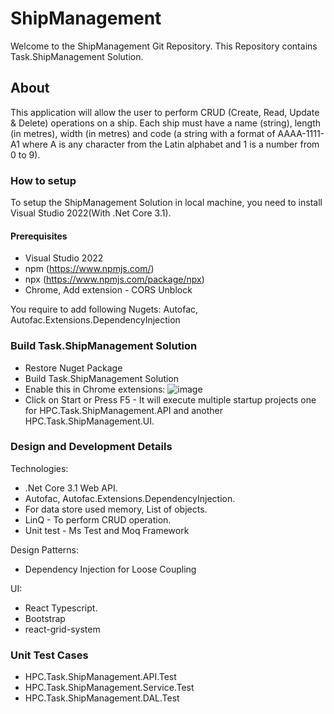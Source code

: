 # ShipManagement
Welcome to the ShipManagement Git Repository. This Repository contains Task.ShipManagement Solution.

## About
This application will allow the user to perform CRUD (Create, Read, Update & Delete) operations on a ship.  Each ship must have a name (string), length (in metres), width (in metres) and code (a string with a format of AAAA-1111-A1 where A is any character from the Latin alphabet and 1 is a number from 0 to 9).

### How to setup
To setup the ShipManagement Solution in local machine, you need to install Visual Studio 2022(With .Net Core 3.1).
#### Prerequisites
* Visual Studio 2022
* npm (https://www.npmjs.com/)
* npx (https://www.npmjs.com/package/npx)
* Chrome, Add extension - CORS Unblock

You require to add following Nugets:
Autofac, Autofac.Extensions.DependencyInjection

### Build Task.ShipManagement Solution
* Restore Nuget Package
* Build Task.ShipManagement Solution
* Enable this in Chrome extensions:
![image](https://user-images.githubusercontent.com/4328579/145005221-4b237169-748d-44c3-8907-e90037e4d200.png)
* Click on Start or Press F5 - It will execute multiple startup projects one for HPC.Task.ShipManagement.API and another HPC.Task.ShipManagement.UI.

### Design and Development Details
Technologies:
* .Net Core 3.1 Web API.
* Autofac, Autofac.Extensions.DependencyInjection.
* For data store used memory, List of objects.
* LinQ - To perform CRUD operation.
* Unit test - Ms Test and Moq Framework

Design Patterns:
* Dependency Injection for Loose Coupling

UI:
* React Typescript.
* Bootstrap
* react-grid-system

### Unit Test Cases
* HPC.Task.ShipManagement.API.Test
* HPC.Task.ShipManagement.Service.Test
* HPC.Task.ShipManagement.DAL.Test
